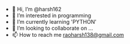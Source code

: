 - 👋 Hi, I’m @harsh162
- 👀 I’m interested in programming
- 🌱 I’m currently learning 'PYTHON'
- 💞️ I’m looking to collaborate on ...
- 📫 How to reach me raoharsh138@gmail.com

<!---
harsh162/harsh162 is a ✨ special ✨ repository because its `README.md` (this file) appears on your GitHub profile.
You can click the Preview link to take a look at your changes.
--->
